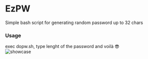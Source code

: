 # EzPW
Simple bash script for generating random password up to 32 chars


### Usage

exec dopw.sh, type lenght of the password and voilà 😎
<br>
![showcase](https://github.com/idevmans/EzPW/blob/main/showcase.gif?raw=true "showcase")
